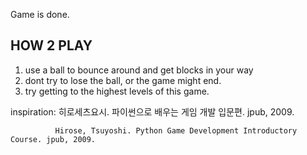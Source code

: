 Game is done.
## HOW 2 PLAY
1. use a ball to bounce around and get blocks in your way
2. dont try to lose the ball, or the game might end.
3. try getting to the highest levels of this game.

inspiration:  히로세츠요시. 파이썬으로 배우는 게임 개발 입문편. jpub, 2009.


              
              
              Hirose, Tsuyoshi. Python Game Development Introductory Course. jpub, 2009.
